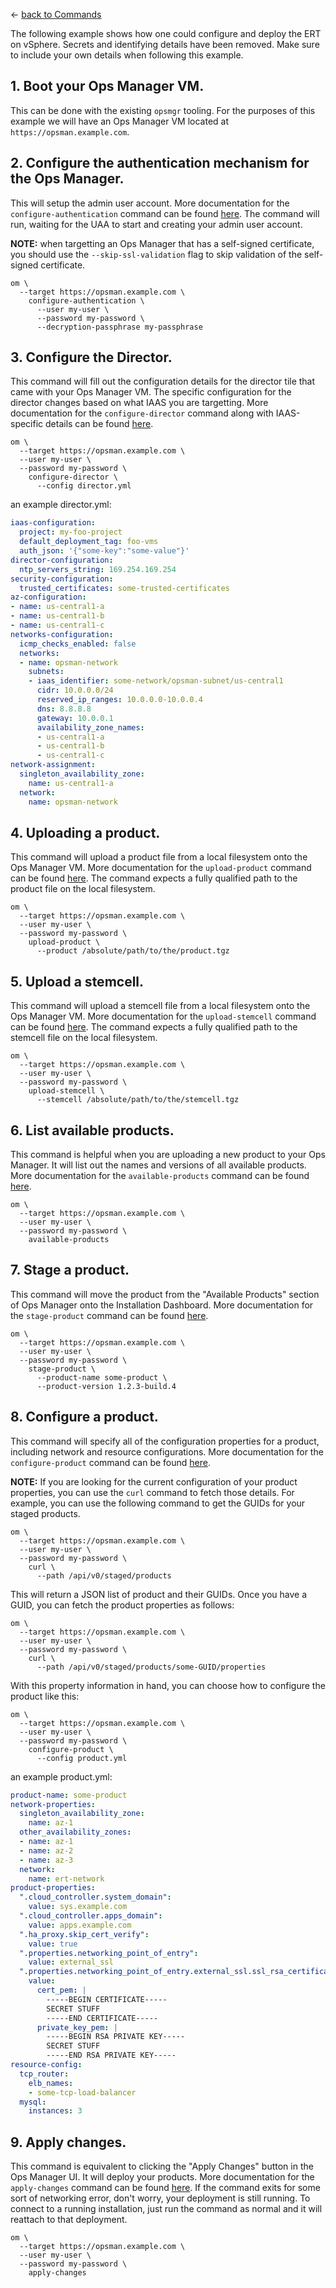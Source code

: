 &larr; [back to Commands](README.md)

The following example shows how one could configure and deploy the ERT on vSphere.
Secrets and identifying details have been removed. Make sure to include your own
details when following this example.

## 1. Boot your Ops Manager VM.

  This can be done with the existing `opsmgr` tooling.
  For the purposes of this example we will have an Ops Manager VM located at `https://opsman.example.com`.

## 2. Configure the authentication mechanism for the Ops Manager.

This will setup the admin user account. More documentation for the `configure-authentication` command
can be found [here](https://github.com/pivotal-cf/om/blob/master/docs/configure-authentication/README.md).
The command will run, waiting for the UAA to start and creating your admin user account.

**NOTE:** when targetting an Ops Manager that has a self-signed certificate, you should use the
`--skip-ssl-validation` flag to skip validation of the self-signed certificate.

```shell
om \
  --target https://opsman.example.com \
    configure-authentication \
      --user my-user \
      --password my-password \
      --decryption-passphrase my-passphrase
```

## 3. Configure the Director.

This command will fill out the configuration details for the director tile that came with your Ops Manager VM.
The specific configuration for the director changes based on what IAAS you are targetting.
More documentation for the `configure-director` command along with IAAS-specific details can be found
[here](configure-director/README.md).

```shell
om \
  --target https://opsman.example.com \
  --user my-user \
  --password my-password \
    configure-director \
      --config director.yml
```

an example director.yml:
```yaml
iaas-configuration:
  project: my-foo-project
  default_deployment_tag: foo-vms
  auth_json: '{"some-key":"some-value"}'
director-configuration:
  ntp_servers_string: 169.254.169.254
security-configuration:
  trusted_certificates: some-trusted-certificates
az-configuration:
- name: us-central1-a
- name: us-central1-b
- name: us-central1-c
networks-configuration:
  icmp_checks_enabled: false
  networks:
  - name: opsman-network
    subnets:
    - iaas_identifier: some-network/opsman-subnet/us-central1
      cidr: 10.0.0.0/24
      reserved_ip_ranges: 10.0.0.0-10.0.0.4
      dns: 8.8.8.8
      gateway: 10.0.0.1
      availability_zone_names:
      - us-central1-a
      - us-central1-b
      - us-central1-c
network-assignment:
  singleton_availability_zone:
    name: us-central1-a
  network:
    name: opsman-network
```

## 4. Uploading a product.

This command will upload a product file from a local filesystem onto the Ops Manager VM.
More documentation for the `upload-product` command can be found [here](https://github.com/pivotal-cf/om/blob/master/docs/upload-product/README.md).
The command expects a fully qualified path to the product file on the local filesystem.

```shell
om \
  --target https://opsman.example.com \
  --user my-user \
  --password my-password \
    upload-product \
      --product /absolute/path/to/the/product.tgz
```

## 5. Upload a stemcell.

This command will upload a stemcell file from a local filesystem onto the Ops Manager VM.
More documentation for the `upload-stemcell` command can be found [here](https://github.com/pivotal-cf/om/blob/master/docs/upload-stemcell/README.md).
The command expects a fully qualified path to the stemcell file on the local filesystem.

```shell
om \
  --target https://opsman.example.com \
  --user my-user \
  --password my-password \
    upload-stemcell \
      --stemcell /absolute/path/to/the/stemcell.tgz
```

## 6. List available products.

This command is helpful when you are uploading a new product to your Ops Manager.
It will list out the names and versions of all available products.
More documentation for the `available-products` command can be found [here](https://github.com/pivotal-cf/om/blob/master/docs/available-products/README.md).

```shell
om \
  --target https://opsman.example.com \
  --user my-user \
  --password my-password \
    available-products
```

## 7. Stage a product.

This command will move the product from the "Available Products" section of Ops Manager onto the Installation Dashboard.
More documentation for the `stage-product` command can be found [here](https://github.com/pivotal-cf/om/blob/master/docs/stage-product/README.md).

```shell
om \
  --target https://opsman.example.com \
  --user my-user \
  --password my-password \
    stage-product \
      --product-name some-product \
      --product-version 1.2.3-build.4
```

## 8. Configure a product.

This command will specify all of the configuration properties for a product, including network and resource configurations.
More documentation for the `configure-product` command can be found [here](https://github.com/pivotal-cf/om/blob/master/docs/configure-product/README.md).

**NOTE:** If you are looking for the current configuration of your product properties, you can use the `curl` command to
fetch those details. For example, you can use the following command to get the GUIDs for your staged products.

```shell
om \
  --target https://opsman.example.com \
  --user my-user \
  --password my-password \
    curl \
      --path /api/v0/staged/products
```

This will return a JSON list of product and their GUIDs. Once you have a GUID, you can fetch the product properties as follows:

```shell
om \
  --target https://opsman.example.com \
  --user my-user \
  --password my-password \
    curl \
      --path /api/v0/staged/products/some-GUID/properties
```

With this property information in hand, you can choose how to configure the product like this:

```shell
om \
  --target https://opsman.example.com \
  --user my-user \
  --password my-password \
    configure-product \
      --config product.yml
```

an example product.yml:
```yaml
product-name: some-product
network-properties:
  singleton_availability_zone:
    name: az-1
  other_availability_zones:
  - name: az-1
  - name: az-2
  - name: az-3
  network:
    name: ert-network
product-properties:
  ".cloud_controller.system_domain":
    value: sys.example.com
  ".cloud_controller.apps_domain":
    value: apps.example.com
  ".ha_proxy.skip_cert_verify":
    value: true
  ".properties.networking_point_of_entry":
    value: external_ssl
  ".properties.networking_point_of_entry.external_ssl.ssl_rsa_certificate":
    value:
      cert_pem: |
        -----BEGIN CERTIFICATE-----
        SECRET STUFF
        -----END CERTIFICATE-----
      private_key_pem: |
        -----BEGIN RSA PRIVATE KEY-----
        SECRET STUFF
        -----END RSA PRIVATE KEY-----
resource-config:
  tcp_router:
    elb_names:
    - some-tcp-load-balancer
  mysql:
    instances: 3
``` 

## 9. Apply changes.

This command is equivalent to clicking the "Apply Changes" button in the Ops Manager UI. It will deploy your products.
More documentation for the `apply-changes` command can be found [here](https://github.com/pivotal-cf/om/blob/master/docs/apply-changes/README.md).
If the command exits for some sort of networking error, don't worry, your deployment is still running. To connect to
a running installation, just run the command as normal and it will reattach to that deployment.

```shell
om \
  --target https://opsman.example.com \
  --user my-user \
  --password my-password \
    apply-changes
```
